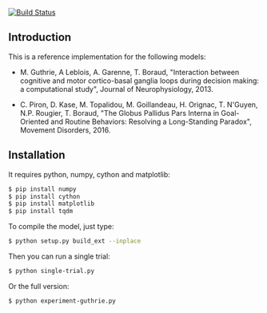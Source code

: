 [![Build Status](https://travis-ci.org/rougier/basal-ganglia.svg?branch=master)](https://travis-ci.org/rougier/basal-ganglia)

## Introduction

This is a reference implementation for the following models:

* M. Guthrie, A Leblois, A. Garenne, T. Boraud, "Interaction between cognitive
  and motor cortico-basal ganglia loops during decision making: a computational
  study", Journal of Neurophysiology, 2013.

* C. Piron, D. Kase, M. Topalidou, M. Goillandeau, H. Orignac, T. N'Guyen,
  N.P. Rougier, T. Boraud, "The Globus Pallidus Pars Interna in Goal-Oriented
  and Routine Behaviors: Resolving a Long-Standing Paradox", Movement
  Disorders, 2016.


## Installation

It requires python, numpy, cython and matplotlib:

```bash
$ pip install numpy
$ pip install cython
$ pip install matplotlib
$ pip install tqdm
```

To compile the model, just type:

```bash
$ python setup.py build_ext --inplace
```

Then you can run a single trial:

```bash
$ python single-trial.py
```


Or the full version:

```bash
$ python experiment-guthrie.py
```
